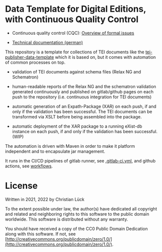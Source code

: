 # Data Template for Digital Editions, with Continuous Quality Control

- Continuous quality control (CQC): [Overview of formal
  issues](https://scdh.github.io/edition-data-template-cx/)

- [Technical documentation (german)](resources/README.md)


This repository is a template for collections of TEI documents like
the
[tei-publisher-data-template](https://github.com/eeditiones/tei-publisher-data-template)
which it is based on, but it comes with automation of common processes
on top.

- validation of TEI documents against schema files (Relax NG and
  Schematron)

- human-readable reports of the Relax NG and the schematron validation
  generated continuously and published on gitlab/github pages on each
  push to the repository (i.e. continuous integration for TEI
  documents)

- automatic generation of an Expath-Package (XAR) on each push, if and
  only if the validation has been successful. The TEI documents can be
  transformed via XSLT before being assembled into the package.

- automatic deployment of the XAR package to a running eXist-db
  instance on each push, if and only if the validation has been
  successful. (WIP)
  
The automation is driven with Maven in order to make it platform
independent and to encapsulate jar management.

It runs in the CI/CD pipelines of gitlab runner, see
[.gitlab-ci.yml](.gitlab-ci.yml), and github actions, see
[workflows](.github/workflows/gh-pages.yml).


# License

Written in 2021, 2022 by Christian Lück

To the extent possible under law, the author(s) have dedicated all
copyright and related and neighboring rights to this software to the
public domain worldwide. This software is distributed without any
warranty.

You should have received a copy of the CC0 Public Domain Dedication
along with this software. If not, see
[http://creativecommons.org/publicdomain/zero/1.0/](http://creativecommons.org/publicdomain/zero/1.0/).
